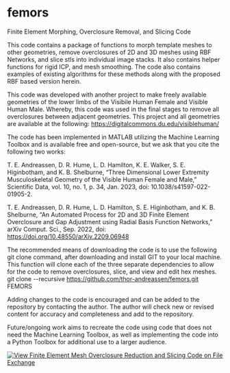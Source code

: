 # femors
Finite Element Morphing, Overclosure Removal, and Slicing Code

This code contains a package of functions to morph template meshes to other geometries, remove overclosures of 2D and 3D meshes using RBF Networks, and slice stls into individual image stacks. It also contains helper functions for rigid ICP, and mesh smoothing. The code also contains examples of existing algorithms for these methods along with the proposed RBF based version herein.

This code was developed with another project to make freely available geometries of the lower limbs of the Visibile Human Female and Visible Human Male. Whereby, this code was used in the final stages to remove all overclosures between adjacent geometries. This project and all geometries are available at the following:
https://digitalcommons.du.edu/visiblehuman/

The code has been implemented in MATLAB utilizing the Machine Learning Toolbox and is available free and open-source, but we ask that you cite the following two works:

T. E. Andreassen, D. R. Hume, L. D. Hamilton, K. E. Walker, S. E. Higinbotham, and K. B. Shelburne, “Three Dimensional Lower Extremity Musculoskeletal Geometry of the Visible Human Female and Male,” Scientific Data, vol. 10, no. 1, p. 34, Jan. 2023, doi: 10.1038/s41597-022-01905-2.

T. E. Andreassen, D. R. Hume, L. D. Hamilton, S. E. Higinbotham, and K. B. Shelburne, “An Automated Process for 2D and 3D Finite Element Overclosure and Gap Adjustment using Radial Basis Function Networks,” arXiv Comput. Sci., Sep. 2022, doi: https://doi.org/10.48550/arXiv.2209.06948


The recommended means of downloading the code is to use the following git clone command, after downloading and install GIT to your local machine.
This function will clone each of the three separate dependencies to allow for the code to remove overclosures, slice, and view and edit hex meshes.
git clone --recursive https://github.com/thor-andreassen/femors.git FEMORS

Adding changes to the code is encouraged and can be added to the repository by contacting the author. The author will check new or revised content for accuracy and completeness and add to the repository.

Future/ongoing work aims to recreate the code using code that does not need the Machine Learning Toolbox, as well as implementing the code into a Python Toolbox for additional use to a larger audience.

[![View Finite Element Mesh Overclosure Reduction and Slicing Code on File Exchange](https://www.mathworks.com/matlabcentral/images/matlab-file-exchange.svg)](https://www.mathworks.com/matlabcentral/fileexchange/120353-finite-element-mesh-overclosure-reduction-and-slicing-code)
